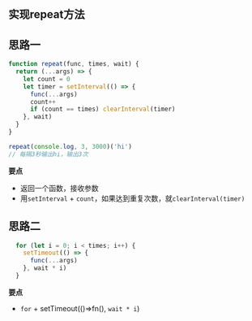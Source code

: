 ## 实现repeat方法

## 思路一
```js
function repeat(func, times, wait) {
  return (...args) => {
    let count = 0
    let timer = setInterval(() => {
      func(...args)
      count++
      if (count == times) clearInterval(timer)
    }, wait)
  }
}

repeat(console.log, 3, 3000)('hi')
// 每隔3秒输出hi，输出3次
```
**要点**
- 返回一个函数，接收参数
- 用`setInterval` + `count`，如果达到重复次数，就`clearInterval(timer)`


## 思路二

```js
  for (let i = 0; i < times; i++) {
    setTimeout(() => {
      func(...args)
    }, wait * i)
  }
```
**要点**
- `for` + setTimeout(()=>fn(), `wait * i`)